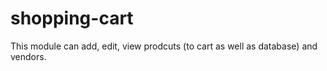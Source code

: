 # shopping-cart

This module can add, edit, view prodcuts (to cart as well as database) and vendors.
